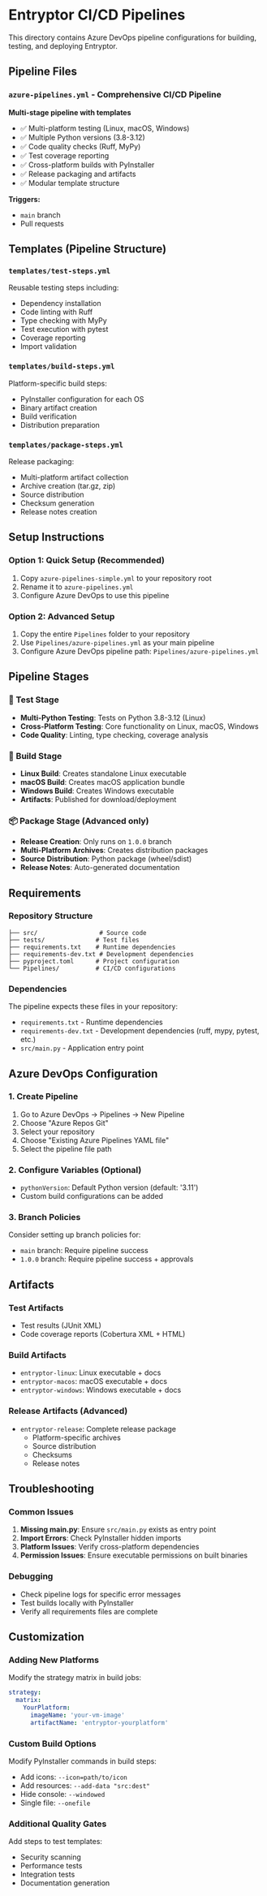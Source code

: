 # Entryptor CI/CD Pipelines

This directory contains Azure DevOps pipeline configurations for building, testing, and deploying Entryptor.

## Pipeline Files

### `azure-pipelines.yml` - Comprehensive CI/CD Pipeline
**Multi-stage pipeline with templates**
- ✅ Multi-platform testing (Linux, macOS, Windows)
- ✅ Multiple Python versions (3.8-3.12)
- ✅ Code quality checks (Ruff, MyPy)
- ✅ Test coverage reporting
- ✅ Cross-platform builds with PyInstaller
- ✅ Release packaging and artifacts
- ✅ Modular template structure

**Triggers:**
- `main` branch
- Pull requests

## Templates (Pipeline Structure)

### `templates/test-steps.yml`
Reusable testing steps including:
- Dependency installation
- Code linting with Ruff
- Type checking with MyPy
- Test execution with pytest
- Coverage reporting
- Import validation

### `templates/build-steps.yml`
Platform-specific build steps:
- PyInstaller configuration for each OS
- Binary artifact creation
- Build verification
- Distribution preparation

### `templates/package-steps.yml`
Release packaging:
- Multi-platform artifact collection
- Archive creation (tar.gz, zip)
- Source distribution
- Checksum generation
- Release notes creation

## Setup Instructions

### Option 1: Quick Setup (Recommended)
1. Copy `azure-pipelines-simple.yml` to your repository root
2. Rename it to `azure-pipelines.yml`
3. Configure Azure DevOps to use this pipeline

### Option 2: Advanced Setup
1. Copy the entire `Pipelines` folder to your repository
2. Use `Pipelines/azure-pipelines.yml` as your main pipeline
3. Configure Azure DevOps pipeline path: `Pipelines/azure-pipelines.yml`

## Pipeline Stages

### 🧪 Test Stage
- **Multi-Python Testing**: Tests on Python 3.8-3.12 (Linux)
- **Cross-Platform Testing**: Core functionality on Linux, macOS, Windows
- **Code Quality**: Linting, type checking, coverage analysis

### 🔨 Build Stage
- **Linux Build**: Creates standalone Linux executable
- **macOS Build**: Creates macOS application bundle
- **Windows Build**: Creates Windows executable
- **Artifacts**: Published for download/deployment

### 📦 Package Stage (Advanced only)
- **Release Creation**: Only runs on `1.0.0` branch
- **Multi-Platform Archives**: Creates distribution packages
- **Source Distribution**: Python package (wheel/sdist)
- **Release Notes**: Auto-generated documentation

## Requirements

### Repository Structure
```
├── src/                 # Source code
├── tests/              # Test files
├── requirements.txt    # Runtime dependencies
├── requirements-dev.txt # Development dependencies
├── pyproject.toml      # Project configuration
└── Pipelines/          # CI/CD configurations
```

### Dependencies
The pipeline expects these files in your repository:
- `requirements.txt` - Runtime dependencies
- `requirements-dev.txt` - Development dependencies (ruff, mypy, pytest, etc.)
- `src/main.py` - Application entry point

## Azure DevOps Configuration

### 1. Create Pipeline
1. Go to Azure DevOps → Pipelines → New Pipeline
2. Choose "Azure Repos Git"
3. Select your repository
4. Choose "Existing Azure Pipelines YAML file"
5. Select the pipeline file path

### 2. Configure Variables (Optional)
- `pythonVersion`: Default Python version (default: '3.11')
- Custom build configurations can be added

### 3. Branch Policies
Consider setting up branch policies for:
- `main` branch: Require pipeline success
- `1.0.0` branch: Require pipeline success + approvals

## Artifacts

### Test Artifacts
- Test results (JUnit XML)
- Code coverage reports (Cobertura XML + HTML)

### Build Artifacts
- `entryptor-linux`: Linux executable + docs
- `entryptor-macos`: macOS executable + docs  
- `entryptor-windows`: Windows executable + docs

### Release Artifacts (Advanced)
- `entryptor-release`: Complete release package
  - Platform-specific archives
  - Source distribution
  - Checksums
  - Release notes

## Troubleshooting

### Common Issues
1. **Missing main.py**: Ensure `src/main.py` exists as entry point
2. **Import Errors**: Check PyInstaller hidden imports
3. **Platform Issues**: Verify cross-platform dependencies
4. **Permission Issues**: Ensure executable permissions on built binaries

### Debugging
- Check pipeline logs for specific error messages
- Test builds locally with PyInstaller
- Verify all requirements files are complete

## Customization

### Adding New Platforms
Modify the strategy matrix in build jobs:
```yaml
strategy:
  matrix:
    YourPlatform:
      imageName: 'your-vm-image'
      artifactName: 'entryptor-yourplatform'
```

### Custom Build Options
Modify PyInstaller commands in build steps:
- Add icons: `--icon=path/to/icon`
- Add resources: `--add-data "src:dest"`
- Hide console: `--windowed`
- Single file: `--onefile`

### Additional Quality Gates
Add steps to test templates:
- Security scanning
- Performance tests
- Integration tests
- Documentation generation
